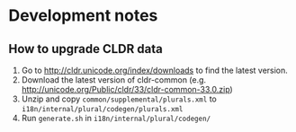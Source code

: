 # Development notes

## How to upgrade CLDR data

1.  Go to http://cldr.unicode.org/index/downloads to find the latest version.
1.  Download the latest version of cldr-common (e.g. http://unicode.org/Public/cldr/33/cldr-common-33.0.zip)
1.  Unzip and copy `common/supplemental/plurals.xml` to `i18n/internal/plural/codegen/plurals.xml`
1.  Run `generate.sh` in `i18n/internal/plural/codegen/`
